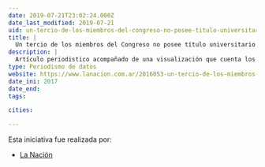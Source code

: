 ```yaml
---
date: 2019-07-21T23:02:24.000Z
date_last_modified: 2019-07-21
uid: un-tercio-de-los-miembros-del-congreso-no-posee-titulo-universitario
title: |
  Un tercio de los miembros del Congreso no posee título universitario
description: |
  Artículo periodistico acompañado de una visualización que cuenta los títulos universitarios que poseen o no poseen  las personas que conforman el Congreso en argentina.
type: Periodismo de datos
website: https://www.lanacion.com.ar/2016053-un-tercio-de-los-miembros-del-congreso-no-posee-titulo-universitario
date_ini: 2017
date_end: 
tags:

cities: 

---
```


Esta iniciativa fue realizada por:

- [La Nación](/organizaciones/la-nacion-arg)
